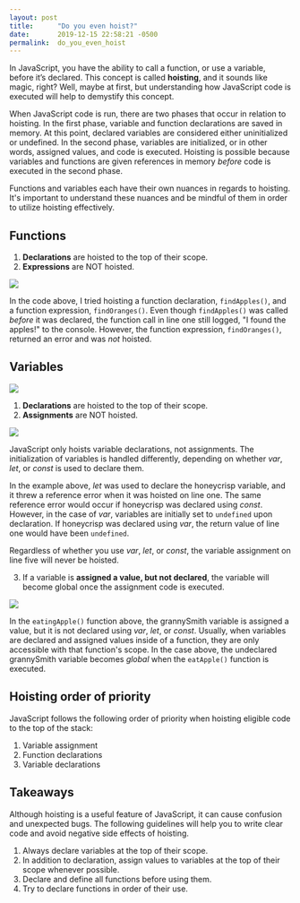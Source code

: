 ```yaml
---
layout: post
title:      "Do you even hoist?"
date:       2019-12-15 22:58:21 -0500
permalink:  do_you_even_hoist
---
```



In JavaScript, you have the ability to call a function, or use a variable, before it’s declared. This concept is called **hoisting**, and it sounds like magic, right? Well, maybe at first, but understanding how JavaScript code is executed will help to demystify this concept.

When JavaScript code is run, there are two phases that occur in relation to hoisting. In the first phase, variable and function declarations are saved in memory. At this point, declared variables are considered either uninitialized or undefined. In the second phase, variables are initialized, or in other words, assigned values, and code is executed. Hoisting is possible because variables and functions are given references in memory *before* code is executed in the second phase.

Functions and variables each have their own nuances in regards to hoisting. It's important to understand these nuances and be mindful of them in order to utilize hoisting effectively.

## Functions

1. **Declarations** are hoisted to the top of their scope.
2. **Expressions** are NOT hoisted.

![](https://i.imgur.com/EcS8zPD.png)

In the code above, I tried hoisting a function declaration, `findApples()`, and a function expression, `findOranges()`. Even though `findApples()` was called *before* it was declared, the function call in line one still logged, "I found the apples!" to the console. However, the function expression, `findOranges()`, returned an error and was *not* hoisted.

## Variables

![](https://i.imgur.com/lLow4my.png)

1. **Declarations** are hoisted to the top of their scope.
2. **Assignments** are NOT hoisted.

![](https://i.imgur.com/2OJ7E3G.png)

JavaScript only hoists variable declarations, not assignments. The initialization of variables is handled differently, depending on whether *var*, *let*, or *const* is used to declare them.

In the example above, *let* was used to declare the honeycrisp variable, and it threw a reference error when it was hoisted on line one. The same reference error would occur if honeycrisp was declared using *const*. However, in the case of *var*, variables are initially set to `undefined` upon declaration. If honeycrisp was declared using *var*, the return value of line one would have been `undefined`.

Regardless of whether you use *var*, *let*, or *const*, the variable assignment on line five will never be hoisted.

3. If a variable is **assigned a value, but not declared**, the variable will become global once the assignment code is executed.

![](https://i.imgur.com/pQGXoPF.png)

In the `eatingApple()` function above, the grannySmith variable is assigned a value, but it is not declared using *var*, *let*, or *const*. Usually, when variables are declared and assigned values inside of a function, they are only accessible with that function's scope. In the case above, the undeclared grannySmith variable becomes *global* when the `eatApple()` function is executed.

## Hoisting order of priority

JavaScript follows the following order of priority when hoisting eligible code to the top of the stack:

1. Variable assignment
2. Function declarations
3. Variable declarations


## Takeaways

Although hoisting is a useful feature of JavaScript, it can cause confusion and unexpected bugs. The following guidelines will help you to write clear code and avoid negative side effects of hoisting.

1. Always declare variables at the top of their scope.
2. In addition to declaration, assign values to variables at the top of their scope whenever possible.
3. Declare and define all functions before using them.
4. Try to declare functions in order of their use.
